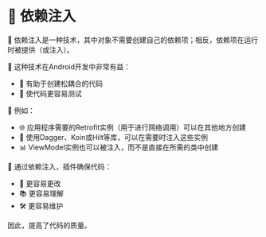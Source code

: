 # 💉 依赖注入

🔹 依赖注入是一种技术，其中对象不需要创建自己的依赖项；相反，依赖项在运行时被提供（或注入）。

🚀 这种技术在Android开发中非常有益：
- 🔗 有助于创建松耦合的代码
- 🧪 使代码更容易测试

📱 例如：
- 🌐 应用程序需要的Retrofit实例（用于进行网络调用）可以在其他地方创建
- 🔄 使用Dagger、Koin或Hilt等库，可以在需要时注入这些实例
- 📊 ViewModel实例也可以被注入，而不是直接在所需的类中创建

🔧 通过依赖注入，插件确保代码：
- 🔄 更容易更改
- 📚 更容易理解
- 🛠️ 更容易维护

因此，提高了代码的质量。